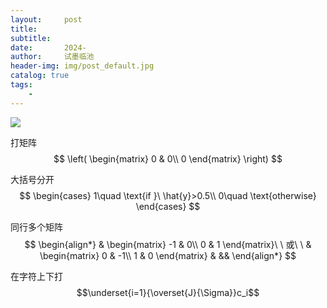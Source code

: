 ```yaml
---
layout:     post
title:      
subtitle:   
date:       2024-
author:     试墨临池
header-img: img/post_default.jpg
catalog: true
tags:
    - 
---
```




![](https://raw.githubusercontent.com/shimolinchi/shimolinchi.github.io/master/img/)




打矩阵
$$
\left(
\begin{matrix}
0 & 0\\
0
\end{matrix}
\right)
$$

大括号分开
$$
\begin{cases}
    1\quad \text{if }\ \hat{y}>0.5\\
    0\quad \text{otherwise}
\end{cases}
$$

同行多个矩阵
$$
\begin{align*}
    & 
    \begin{matrix}
    -1 & 0\\
    0  & 1
    \end{matrix}\ \ 或\ \ 
    & 
    \begin{matrix}
    0 & -1\\
    1 & 0
    \end{matrix}
    & && 
\end{align*}
$$

在字符上下打
$$\underset{i=1}{\overset{J}{\Sigma}}c_i$$